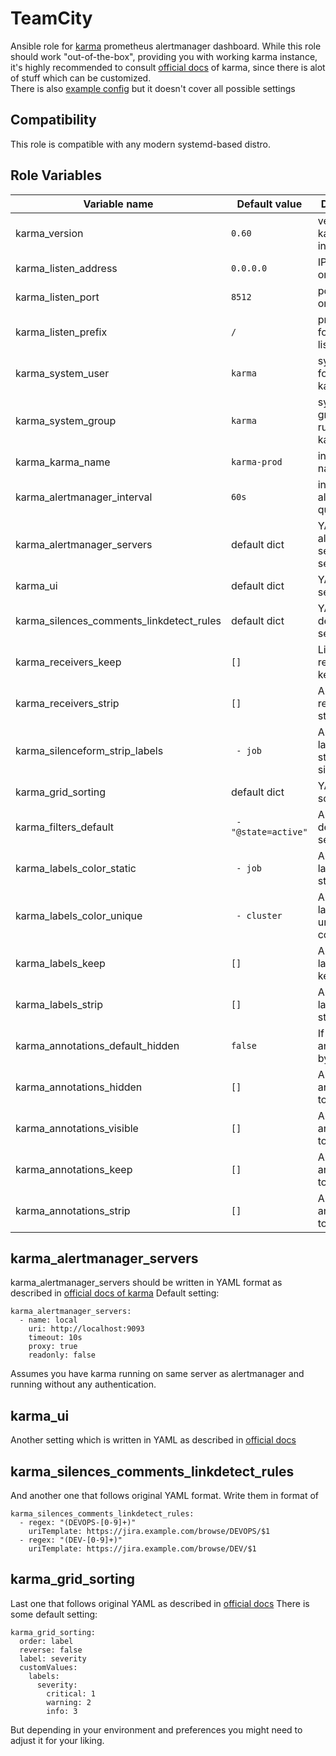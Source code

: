 

TeamCity
=========

Ansible role for [karma](https://github.com/prymitive/karma) prometheus alertmanager dashboard.
While this role should work "out-of-the-box", providing you with working karma instance, it's highly recommended to consult [official docs](https://github.com/prymitive/karma/blob/master/docs/CONFIGURATION.md) of karma, since there is alot of stuff which can be customized.  
There is also [example config](https://github.com/prymitive/karma/blob/master/docs/example.yaml) but it doesn't cover all possible settings

## Compatibility
This role is compatible with any modern systemd-based distro.  

## Role Variables
| Variable name                            | Default value        | Description                                |
| ---------------------------------------- | -------------------- | ------------------------------------------ |
| karma_version                            | `0.60`               | version of karma to install                |
| karma_listen_address                     | `0.0.0.0`            | IP to listen on                            |
| karma_listen_port                        | `8512`               | port to listen on                          |
| karma_listen_prefix                      | `/`                  | prefix / folder to listen on               |
| karma_system_user                        | `karma`              | system user for running karma              |
| karma_system_group                       | `karma`              | system group for running karma             |
| karma_karma_name                         | `karma-prod`         | instance name                              |
| karma_alertmanager_interval              | `60s`                | interval for alertmanager query            |
| karma_alertmanager_servers               | default dict         | YAML of alertmanager servers settings      |
| karma_ui                                 | default dict         | YAML of UI settings                        |
| karma_silences_comments_linkdetect_rules | default dict         | YAML of link detect settings               |
| karma_receivers_keep                     | `[]`                 | List of receivers to keep                  |
| karma_receivers_strip                    | `[]`                 | Array of receivers to strip                |
| karma_silenceform_strip_labels           | ` - job`             | Array of labels to strip from silence form |
| karma_grid_sorting                       | default dict         | YAML of grid sorting rules                 |
| karma_filters_default                    | ` - "@state=active"` | Array of default search filters            |
| karma_labels_color_static                | ` - job`             | Array of labels with static colors         |
| karma_labels_color_unique                | ` - cluster`         | Array of labels with unique colors         |
| karma_labels_keep                        | `[]`                 | Array of labels to keep                    |
| karma_labels_strip                       | `[]`                 | Array of labels to strip                   |
| karma_annotations_default_hidden         | `false`              | If true, hide annotations by default       |
| karma_annotations_hidden                 | `[]`                 | Array of annotations to hide               |
| karma_annotations_visible                | `[]`                 | Array of annotations to show               |
| karma_annotations_keep                   | `[]`                 | Array of annotations to keep               |
| karma_annotations_strip                  | `[]`                 | Array of annotations to strip              |

## karma_alertmanager_servers
karma_alertmanager_servers should be written in YAML format as described in [official docs of karma](https://github.com/prymitive/karma/blob/master/docs/CONFIGURATION.md#alertmanagers)
Default setting:
```
karma_alertmanager_servers:
  - name: local
    uri: http://localhost:9093
    timeout: 10s
    proxy: true
    readonly: false
```
Assumes you have karma running on same server as alertmanager and running without any authentication.

## karma_ui
Another setting which is written in YAML as described in [official docs](https://github.com/prymitive/karma/blob/master/docs/CONFIGURATION.md#ui-defaults)

## karma_silences_comments_linkdetect_rules
And another one that follows original YAML format. Write them in format of
```
karma_silences_comments_linkdetect_rules:
  - regex: "(DEVOPS-[0-9]+)"
    uriTemplate: https://jira.example.com/browse/DEVOPS/$1
  - regex: "(DEV-[0-9]+)"
    uriTemplate: https://jira.example.com/browse/DEV/$1
```
    
## karma_grid_sorting 
Last one that follows original YAML as described in [official docs](https://github.com/prymitive/karma/blob/master/docs/CONFIGURATION.md#grid)
There is some default setting:
```
karma_grid_sorting:
  order: label
  reverse: false
  label: severity
  customValues:
    labels:
      severity:
        critical: 1
        warning: 2
        info: 3
```
But depending in your environment and preferences you might need to adjust it for your liking.